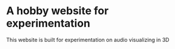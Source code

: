 # A hobby website for experimentation
This website is built for experimentation on audio visualizing in 3D 
